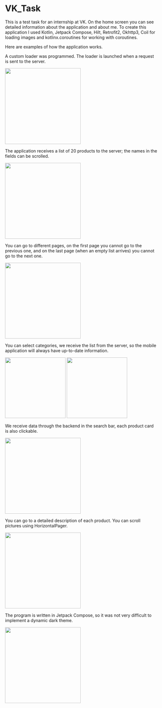 # VK_Task
 
This is a test task for an internship at VK.
On the home screen you can see detailed information about the application and about me.
To create this application I used Kotlin, Jetpack Compose, Hilt, Retrofit2, Okhttp3, Coil for loading images and kotlinx.coroutines for working with coroutines.

Here are examples of how the application works.

A custom loader was programmed. The loader is launched when a request is sent to the server.

<img src="https://github.com/pav3l-abramov/VK_Task/blob/main/ScreenShots/1.jpg" width="250" />

The application receives a list of 20 products to the server; the names in the fields can be scrolled.

<img src="https://github.com/pav3l-abramov/VK_Task/blob/main/ScreenShots/2.jpg" width="250" />

You can go to different pages, on the first page you cannot go to the previous one, and on the last page (when an empty list arrives) you cannot go to the next one.

<img src="https://github.com/pav3l-abramov/VK_Task/blob/main/ScreenShots/3.jpg" width="250" />

You can select categories, we receive the list from the server, so the mobile application will always have up-to-date information.

<p float="left">
  <img src="https://github.com/pav3l-abramov/VK_Task/blob/main/ScreenShots/4.jpg" width="200" />
  <img src="https://github.com/pav3l-abramov/VK_Task/blob/main/ScreenShots/5.jpg" width="200" /> 
</p>

We receive data through the backend in the search bar, each product card is also clickable.

<img src="https://github.com/pav3l-abramov/VK_Task/blob/main/ScreenShots/6.jpg" width="250" />

You can go to a detailed description of each product. You can scroll pictures using HorizontalPager.

<img src="https://github.com/pav3l-abramov/VK_Task/blob/main/ScreenShots/7.jpg" width="250" />

The program is written in Jetpack Compose, so it was not very difficult to implement a dynamic dark theme.

<img src="https://github.com/pav3l-abramov/VK_Task/blob/main/ScreenShots/8.jpg" width="250" />
